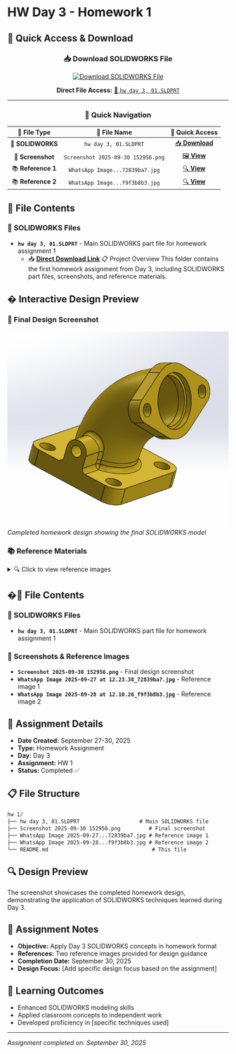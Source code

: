 # HW Day 3 - Homework 1
## 🚀 **Quick Access & Download**

<div align="center">

### 📥 **Download SOLIDWORKS File**
[![Download SOLIDWORKS File](https://img.shields.io/badge/📥_Download-SOLIDWORKS_File-blue?style=for-the-badge&logo=download)](hw%20day%203%2C%2001.SLDPRT)

**Direct File Access:** [🔧 `hw day 3, 01.SLDPRT`](hw%20day%203%2C%2001.SLDPRT)

---

### 🎯 **Quick Navigation**
| 📁 **File Type** | 📂 **File Name** | 🔗 **Quick Access** |
|:---:|:---:|:---:|
| 🔧 **SOLIDWORKS** | `hw day 3, 01.SLDPRT` | [📥 **Download**](hw%20day%203%2C%2001.SLDPRT) |
| 📸 **Screenshot** | `Screenshot 2025-09-30 152956.png` | [🖼️ **View**](Screenshot%202025-09-30%20152956.png) |
| 📚 **Reference 1** | `WhatsApp Image...72839ba7.jpg` | [🔍 **View**](WhatsApp%20Image%202025-09-27%20at%2012.23.38_72839ba7.jpg) |
| 📚 **Reference 2** | `WhatsApp Image...f9f3b8b3.jpg` | [🔍 **View**](WhatsApp%20Image%202025-09-28%20at%2012.10.26_f9f3b8b3.jpg) |

</div>

## 📂 File Contents

### 🔧 SOLIDWORKS Files
- **`hw day 3, 01.SLDPRT`** - Main SOLIDWORKS part file for homework assignment 1
  - 📥 **[Direct Download Link](hw%20day%203%2C%2001.SLDPRT)** 📋 Project Overview
This folder contains the first homework assignment from Day 3, including SOLIDWORKS part files, screenshots, and reference materials.

## �️ Interactive Design Preview

### 🎯 Final Design Screenshot
![Final Design](Screenshot%202025-09-30%20152956.png)
*Completed homework design showing the final SOLIDWORKS model*

### 📚 Reference Materials
<details>
<summary>🔍 Click to view reference images</summary>

#### Reference Image 1
![Reference 1](WhatsApp%20Image%202025-09-27%20at%2012.23.38_72839ba7.jpg)
*Primary reference material for design guidance*

#### Reference Image 2  
![Reference 2](WhatsApp%20Image%202025-09-28%20at%2012.10.26_f9f3b8b3.jpg)
*Secondary reference for additional design details*

</details>

## �📂 File Contents

### 🔧 SOLIDWORKS Files
- **`hw day 3, 01.SLDPRT`** - Main SOLIDWORKS part file for homework assignment 1

### 📸 Screenshots & Reference Images
- **`Screenshot 2025-09-30 152956.png`** - Final design screenshot
- **`WhatsApp Image 2025-09-27 at 12.23.38_72839ba7.jpg`** - Reference image 1
- **`WhatsApp Image 2025-09-28 at 12.10.26_f9f3b8b3.jpg`** - Reference image 2

## 🎯 Assignment Details
- **Date Created:** September 27-30, 2025
- **Type:** Homework Assignment
- **Day:** Day 3
- **Assignment:** HW 1
- **Status:** Completed ✅

## 📋 File Structure
```
hw 1/
├── hw day 3, 01.SLDPRT                   # Main SOLIDWORKS file
├── Screenshot 2025-09-30 152956.png         # Final screenshot
├── WhatsApp Image 2025-09-27...72839ba7.jpg # Reference image 1
├── WhatsApp Image 2025-09-28...f9f3b8b3.jpg # Reference image 2
└── README.md                                 # This file
```

## 🔍 Design Preview
The screenshot showcases the completed homework design, demonstrating the application of SOLIDWORKS techniques learned during Day 3.

## 📝 Assignment Notes
- **Objective:** Apply Day 3 SOLIDWORKS concepts in homework format
- **References:** Two reference images provided for design guidance
- **Completion Date:** September 30, 2025
- **Design Focus:** [Add specific design focus based on the assignment]

## 🚀 Learning Outcomes
- Enhanced SOLIDWORKS modeling skills
- Applied classroom concepts to independent work
- Developed proficiency in [specific techniques used]

---
*Assignment completed on: September 30, 2025*